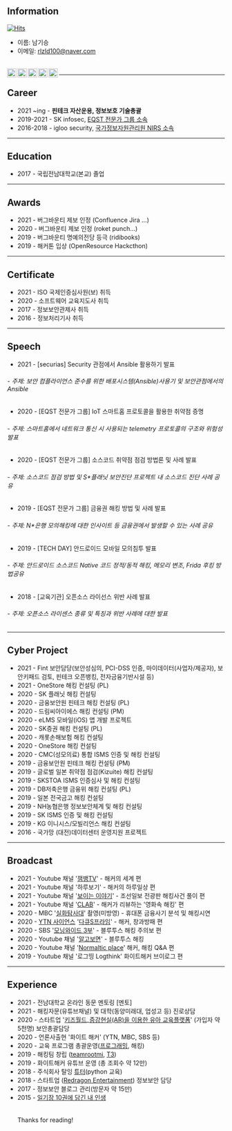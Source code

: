 ## Information

[![Hits](https://hits.seeyoufarm.com/api/count/incr/badge.svg?url=https%3A%2F%2Fgithub.com%2Fnamkiseung&count_bg=%2379C83D&title_bg=%23555555&icon=&icon_color=%23E7E7E7&title=hits&edge_flat=false)](https://hits.seeyoufarm.com)
<br>
* 이름: 남기승
* 이메일: rlzld100@naver.com
<br>
<a href="https://twitter.com/nam_ki_">
  <img align="left" alt="Namki Twitter" width="21px" src="https://github.com/adityakamath16/adityakamath16/blob/master/images/connect_with_me_images/twitter.svg" />
</a>
<a href="https://www.linkedin.com/in/nam-ki-3676b916a/">
  <img align="left" alt="Namki Linkdin" width="21px" src="https://github.com/adityakamath16/adityakamath16/blob/master/images/connect_with_me_images/linkedin.svg" />
</a>
<a href="https://www.instagram.com/nos.ki66/">
  <img align="left" alt="Namki Instagram" width="21px" src="https://github.com/adityakamath16/adityakamath16/blob/master/images/connect_with_me_images/instagram-main.svg" />
</a>
<a href="https://www.facebook.com/kiseung.nam.3/">
  <img align="left" alt="Namki Facebook" width="21px" src="https://github.com/adityakamath16/adityakamath16/blob/master/images/connect_with_me_images/facebook.svg" />
</a>
<a href="https://www.youtube.com/channel/UC2r7CQea5SS57juOk8DDqwg">
  <img align="left" alt="Namki Facebook" width="21px" src="https://raw.githubusercontent.com/gist/oasan/479f6cba3dc79551dc14bb8bd7a0c17c/raw/69102d4413fe8700c3e68785ab85566a85b468f2/youtube.svg"  />
</a>


******************
## Career

* 2021 ~ing - **핀테크 자산운용, 정보보호 기술총괄**
* 2019-2021 - SK infosec, [EQST 전문가 그룹 소속](https://infosec.adtcaps.co.kr/business/expert/eqst.do)
* 2016-2018 - igloo security, [국가정보자원관리원 NIRS 소속](https://www.nirs.go.kr/index.jsp)

******************
## Education

* 2017 - 국립전남대학교(본교) 졸업

******************
## Awards

* 2021 - 버그바운티 제보 인정 (Confluence Jira ...)
* 2020 - 버그바운티 제보 인정 (roket punch...)
* 2019 - 버그바운티 명예의전당 등극 (ridibooks)
* 2019 - 해커톤 입상 (OpenResource Hackcthon)

******************
## Certificate

* 2021 - ISO 국제인증심사원(보) 취득
* 2020 - 소프트웨어 교육지도사 취득
* 2017 - 정보보안관제사 취득
* 2016 - 정보처리기사 취득

******************
## Speech 

* 2021 - [securias] Security 관점에서 Ansible 활용하기 발표
######          - 주제: 보안 컴플라이언스 준수를 위한 배포시스템(Ansible)사용기 및 보안관점에서의 Ansible
* 2020 - [EQST 전문가 그룹] IoT 스마트홈 프로토콜을 활용한 취약점 증명 
######         - 주제: 스마트홈에서 네트워크 통신 시 사용되는 telemetry 프로토콜의 구조와 위험성 발표
* 2020 - [EQST 전문가 그룹] 소스코드 취약점 점검 방법론 및 사례 발표 
######         - 주제: 소스코드 점검 방법 및 S*플래닛 보안진단 프로젝트 내 소스코드 진단 사례 공유
* 2019 - [EQST 전문가 그룹] 금융권 해킹 방법 및 사례 발표
######         - 주제: N*은행 모의해킹에 대한 인사이트 등 금융권에서 발생할 수 있는 사례 공유 
* 2019 - [TECH DAY] 안드로이드 모바일 모의침투 발표
######         - 주제: 안드로이드 소스코드 Native 코드 정적/동적 해킹, 메모리 변조, Frida 후킹 방법공유
* 2018 - [교육기관] 오픈소스 라이선스 위반 사례 발표 
######         - 주제: 오픈소스 라이센스 종류 및 특징과 위반 사례에 대한 발표

******************
## Cyber Project 

* 2021 - Fint 보안담당(보안성심의, PCI-DSS 인증, 마이데이터(사업자/제공자), 보안키패드 검토, 핀테크 오픈뱅킹, 전자금융기반시설 등)
* 2021 - OneStore 해킹 컨설팅 (PL)
* 2020 - SK 플래닛 해킹 컨설팅
* 2020 - 금융보안원 핀테크 해킹 컨설팅 (PL)
* 2020 - 드림씨아이에스 해킹 컨설팅 (PM)
* 2020 - eLMS 모바일(iOS) 앱 개발 프로젝트 
* 2020 - SK증권 해킹 컨설팅 (PL)
* 2020 - 캐롯손해보험 해킹 컨설팅
* 2020 - OneStore 해킹 컨설팅
* 2020 - CMC(성모의료) 통합 ISMS 인증 및 해킹 컨설팅
* 2019 - 금융보안원 핀테크 해킹 컨설팅 (PM)
* 2019 - 글로벌 일본 취약점 점검(Kizuite) 해킹 컨설팅
* 2019 - SKSTOA ISMS 인증심사 및 해킹 컨설팅
* 2019 - DB저축은행 금융위 해킹 컨설팅 (PL)
* 2019 - 일본 전국금고 해킹 컨설팅
* 2019 - NH농협은행 정보보안체계 및 해킹 컨설팅
* 2019 - SK ISMS 인증 및 해킹 컨설팅
* 2019 - KG 이니시스/모빌리언스 해킹 컨설팅
* 2016 - 국가망 (대전)데이터센터 운영지원 프로젝트


******************
## Broadcast

*	2021 - Youtube 채널 '[잼뱅TV](https://www.youtube.com/channel/UCLE8p8wtDGSNEPv2w0OG8yg)' - 해커의 세계 편
*	2021 - Youtube 채널 '하루보기' - 해커의 하루일상 편
*	2021 - Youtube 채널 '[보이는 이야기](https://www.youtube.com/channel/UCoCvTlU0KpNYwnMIgs7MPrA/about)' - 조선일보 전광판 해킹사건 풀이 편
*	2021 - Youtube 채널 '[CLAB](https://www.youtube.com/watch?v=AgYKmaAY21k&feature=youtu.be)' - 해커가 리뷰하는 '영화속 해킹' 편
*	2020 - MBC '[실화탐사대](http://program.imbc.com/truestory)' 촬영(미방영) - 휴대폰 금융사기 분석 및 해킹시연
*	2020 - [YTN 사이언스](https://science.ytn.co.kr/) '[다큐S프라임](https://www.youtube.com/user/ytnscience/about)' - 해커, 창과방패 편
*	2020 - SBS '[모닝와이드 3부](http://allvod.sbs.co.kr/allvod/vodEndPage.do?mdaId=22000384425)' - 블루투스 해킹 주의보 편
*	2020 - Youtube 채널 '[알고보면](https://www.youtube.com/channel/UCcvoEIMXccTzYbxzmogTTlg/about)' - 블루투스 해킹
*	2020 - Youtube 채널 '[Normaltic place](https://www.youtube.com/c/NormalticPlace/about)' 해커, 해킹 Q&A 편
* 2019 - Youtube 채널 '로그띵 Logthink' 화이트해커 브이로그 편

******************
## Experience

* 2021 - 전남대학교 온라인 동문 멘토링 [멘토]
* 2021 - 해킹자문(유튜브채널) 및 대학(동양미래대, 업성고 등) 진로상담
* 2020 - 스타트업 '[키즈월드](https://apktada.com/app/com.OFFWORLD.GPGStest)_[증강현실(AR)을 이용한 유아 교육플랫폼](http://webcache.googleusercontent.com/search?q=cache:4W14q2s0OF0J:www.ricee.or.kr/www/caps_center_detail/33/%3Fstate%3DV%26seq%3DQNjeRPAt5Ag%3D%26sch1%3D4GHzUdmDYI0%3D%26sch2%3D%26sch3%3D%26sch4%3D%26sch5%3D6mucGojVMTM%3D%26sch6%3D+&cd=1&hl=ko&ct=clnk&gl=kr)' (가입자 약 5천명) 보안총괄담당
* 2020 - 언론사출현 '화이트 해커' (YTN, MBC, SBS 등)
* 2020 - 교육 프로그램 총괄운영([프로그래밍](https://www.notion.so/LEG-GODT-Python-10582915728e48a0856b386524eab179), 해킹)
* 2019 - 해킹팀 창립 ([teamrootmi](https://www.facebook.com/TeamRootmi), [T3](https://velog.io/@try3verything))
* 2019 - 화이트해커 유튜브 운영 (총 조회수 약 12만)
* 2018 - 주식회사 탈잉 [튜터](https://taling.me/Talent/Detail/8350)(python 교육)
* 2018 - 스타트업 ([Redragon Entertainment](https://www.notion.so/78b917b59ad04528b792d8f95b7d1e20)) 정보보안 담당
* 2017 - 정보보안 블로그 관리(방문자 약 15만)
* 2015 - [일기장 10권에 담긴 내 인생](http://press.cnumedia.com/news/articleView.html?idxno=13013)
<br><br><br>
Thanks for reading!
